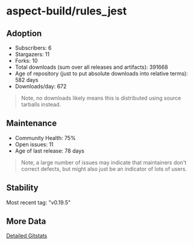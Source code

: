# aspect-build/rules_jest

## Adoption

- Subscribers: 6
- Stargazers: 11
- Forks: 10
- Total downloads (sum over all releases and artifacts): 391668
- Age of repository (just to put absolute downloads into relative terms): 582 days
- Downloads/day: 672

> Note, no downloads likely means this is distributed using source tarballs instead.

## Maintenance

- Community Health: 75%
- Open issues: 11
- Age of last release: 78 days

> Note, a large number of issues may indicate that maintainers don't correct defects, but might also
> just be an indicator of lots of users.

## Stability

Most recent tag: "v0.19.5"

## More Data

[Detailed Gitstats](/bazel-catalog/gitstats/aspect-build/rules_jest)

